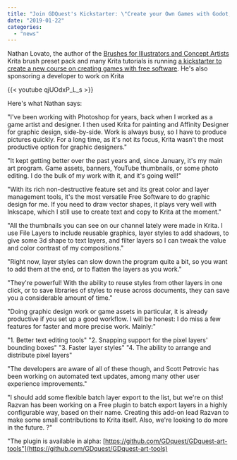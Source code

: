 ```yaml
---
title: "Join GDQuest's Kickstarter: \"Create your Own Games with Godot, the Free Game Engine\""
date: "2019-01-22"
categories: 
  - "news"
---
```


Nathan Lovato, the author of the [Brushes for Illustrators and Concept Artists](https://gumroad.com/l/krita-brushes-for-game-artists) Krita brush preset pack and many Krita tutorials is running [a kickstarter to create a new course on creating games with free software](https://www.kickstarter.com/projects/gdquest/create-your-own-games-with-godot-the-free-game-eng). He's also sponsoring a developer to work on Krita

{{< youtube qjUOdxP_L_s >}}

Here's what Nathan says:

"I've been working with Photoshop for years, back when I worked as a game artist and designer. I then used Krita for painting and Affinity Designer for graphic design, side-by-side. Work is always busy, so I have to produce pictures quickly. For a long time, as it's not its focus, Krita wasn't the most productive option for graphic designers."

"It kept getting better over the past years and, since January, it's my main art program. Game assets, banners, YouTube thumbnails, or some photo editing. I do the bulk of my work with it, and it's going well!"

"With its rich non-destructive feature set and its great color and layer management tools, it's the most versatile Free Software to do graphic design for me. If you need to draw vector shapes, it plays very well with Inkscape, which I still use to create text and copy to Krita at the moment."

"All the thumbnails you can see on our channel lately were made in Krita. I use File Layers to include reusable graphics, layer styles to add shadows, to give some 3d shape to text layers, and filter layers so I can tweak the value and color contrast of my compositions."

"Right now, layer styles can slow down the program quite a bit, so you want to add them at the end, or to flatten the layers as you work."

"They're powerful! With the ability to reuse styles from other layers in one click, or to save libraries of styles to reuse across documents, they can save you a considerable amount of time."

"Doing graphic design work or game assets in particular, it is already productive if you set up a good workflow. I will be honest: I do miss a few features for faster and more precise work. Mainly:"

"1. Better text editing tools" "2. Snapping support for the pixel layers' bounding boxes" "3. Faster layer styles" "4. The ability to arrange and distribute pixel layers"

"The developers are aware of all of these though, and Scott Petrovic has been working on automated text updates, among many other user experience improvements."

"I should add some flexible batch layer export to the list, but we're on this! Razvan has been working on a Free plugin to batch export layers in a highly configurable way, based on their name. Creating this add-on lead Razvan to make some small contributions to Krita itself. Also, we're looking to do more in the future. ?"

"The plugin is available in alpha: [https://github.com/GDquest/GDquest-art-tools"](https://github.com/GDquest/GDquest-art-tools)
